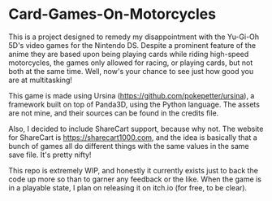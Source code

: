 # Card-Games-On-Motorcycles
This is a project designed to remedy my disappointment with the Yu-Gi-Oh 5D's video games for the Nintendo DS. Despite a prominent feature of the anime they are based 
upon being playing cards while riding high-speed motorcycles, the games only allowed for racing, or playing cards, but not both at the same time. Well, now's your chance 
to see just how good you are at multitasking!

This game is made using Ursina (https://github.com/pokepetter/ursina), a framework built on top of Panda3D, using the Python language. The assets are not mine, and their 
sources can be found in the credits file.

Also, I decided to include ShareCart support, because why not. The website for ShareCart is https://sharecart1000.com, and the idea is basically that a bunch of games
all do different things with the same values in the same save file. It's pretty nifty!

This repo is extremely WIP, and honestly it currently exists just to back the code up more so than to garner any feedback or the like. When the game is in a playable 
state, I plan on releasing it on itch.io (for free, to be clear).
